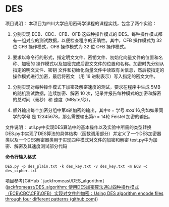 # DES

项目说明：
    本项目为四川大学应用密码学课程的课程实践，包含了两个实验：

1. 分别实现 ECB、CBC、CFB、OFB 这四种操作模式的 DES。每种操作模式都有一组对应的测试数据，以便检查程序的正确性。其中，CFB 操作模式为 32 位 CFB 操作模式，OFB 操作模式为 32 位 OFB 操作模式。

2. 要求以命令行的形式，指定明文文件、密钥文件、初始化向量文件的位置和名称、加密的 操作模式以及加密完成后密文文件的位置和名称。加密时先分别从指定的明文文件、密钥 文件和初始化向量文件中读取有关信息，然后按指定的操作模式进行加密，最后将密文 （用 16 进制表示）写入指定的密文文件。

3. 分别实现对每种操作模式下加密及解密速度的测试，要求在程序中生成 5MB 的随机测试数据，连续加密、解密 10 次，记录并报告每种模式的加密和解密的总时间（毫秒）和 速度（MByte/秒）。 
4. 额外输出每个加密分组中第𝑛轮加密的输出，其中𝑛 = 学号 𝑚𝑜𝑑 16,例如如果同学的学号 是 12345678，那么需要输出第𝑛 = 14轮 Feistel 加密的输出。

文件说明：
    util.py中实现DES算法中的基本操作以及实验中所需的类型转换
    DES.py中实现了DES算法的具体结构（函数调用部分）并定义了一个DES加密器类以及一个DES解密器类用于实现四种模式对文件的加密和解密
    test.py中为加密、解密及其速度测试部分代码

**命令行输入格式**

```shell
DES.py -p des_plain.txt -k des_key.txt -v des_key.txt -m ECB -c des_cipher.txt
```



项目参考[GitHub：jackfromeast/DES_algorithm]([jackfromeast/DES_algorithm: 使用DES加密算法通过四种操作模式（ECB\CBC\CFB\OFB）实现对文件的加密；Using DES algorithm encode files through four different patterns (github.com)](https://github.com/jackfromeast/DES_algorithm))